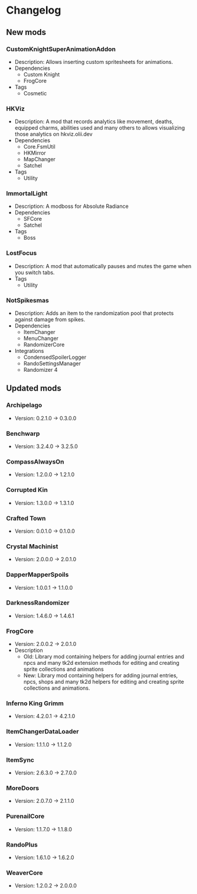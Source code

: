# Changelog


## New mods

### CustomKnightSuperAnimationAddon

- Description: Allows inserting custom spritesheets for animations.
- Dependencies
  + Custom Knight
  + FrogCore
- Tags
  + Cosmetic

### HKViz

- Description: A mod that records analytics like movement, deaths, equipped charms, abilities used and many others to allows visualizing those analytics on hkviz.olii.dev
- Dependencies
  + Core.FsmUtil
  + HKMirror
  + MapChanger
  + Satchel
- Tags
  + Utility

### ImmortalLight

- Description: A modboss for Absolute Radiance
- Dependencies
  + SFCore
  + Satchel
- Tags
  + Boss

### LostFocus

- Description: A mod that automatically pauses and mutes the game when you switch tabs.
- Tags
  + Utility

### NotSpikesmas

- Description: Adds an item to the randomization pool that protects against damage from spikes.
- Dependencies
  + ItemChanger
  + MenuChanger
  + RandomizerCore
- Integrations
  + CondensedSpoilerLogger
  + RandoSettingsManager
  + Randomizer 4


## Updated mods

### Archipelago

- Version: 0.2.1.0 -> 0.3.0.0

### Benchwarp

- Version: 3.2.4.0 -> 3.2.5.0

### CompassAlwaysOn

- Version: 1.2.0.0 -> 1.2.1.0

### Corrupted Kin

- Version: 1.3.0.0 -> 1.3.1.0

### Crafted Town

- Version: 0.0.1.0 -> 0.1.0.0

### Crystal Machinist

- Version: 2.0.0.0 -> 2.0.1.0

### DapperMapperSpoils

- Version: 1.0.0.1 -> 1.1.0.0

### DarknessRandomizer

- Version: 1.4.6.0 -> 1.4.6.1

### FrogCore

- Version: 2.0.0.2 -> 2.0.1.0
- Description
  + Old: Library mod containing helpers for adding journal entries and npcs and many tk2d extension methods for editing and creating sprite collections and animations
  + New: Library mod containing helpers for adding journal entries, npcs, shops and many tk2d helpers for editing and creating sprite collections and animations.

### Inferno King Grimm

- Version: 4.2.0.1 -> 4.2.1.0

### ItemChangerDataLoader

- Version: 1.1.1.0 -> 1.1.2.0

### ItemSync

- Version: 2.6.3.0 -> 2.7.0.0

### MoreDoors

- Version: 2.0.7.0 -> 2.1.1.0

### PurenailCore

- Version: 1.1.7.0 -> 1.1.8.0

### RandoPlus

- Version: 1.6.1.0 -> 1.6.2.0

### WeaverCore

- Version: 1.2.0.2 -> 2.0.0.0

